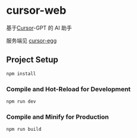 # cursor-web

基于[Cursor](https://www.cursor.so/)-GPT 的 AI 助手

服务端见 [cursor-egg](https://github.com/LokerL/cursor-egg)

## Project Setup

```sh
npm install
```

### Compile and Hot-Reload for Development

```sh
npm run dev
```

### Compile and Minify for Production

```sh
npm run build
```
